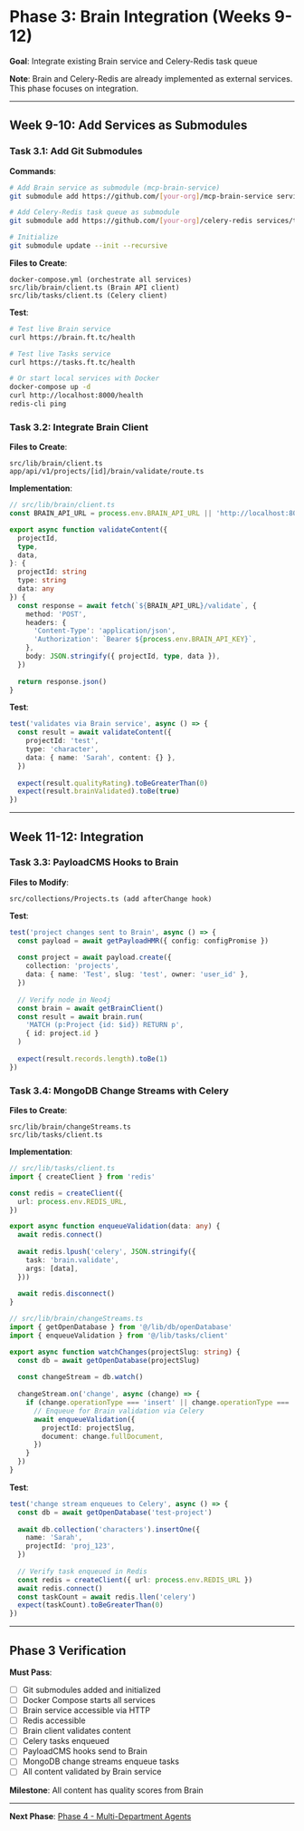 # Phase 3: Brain Integration (Weeks 9-12)

**Goal**: Integrate existing Brain service and Celery-Redis task queue

**Note**: Brain and Celery-Redis are already implemented as external services. This phase focuses on integration.

---

## Week 9-10: Add Services as Submodules

### Task 3.1: Add Git Submodules

**Commands**:
```bash
# Add Brain service as submodule (mcp-brain-service)
git submodule add https://github.com/[your-org]/mcp-brain-service services/brain

# Add Celery-Redis task queue as submodule
git submodule add https://github.com/[your-org]/celery-redis services/task-queue

# Initialize
git submodule update --init --recursive
```

**Files to Create**:
```
docker-compose.yml (orchestrate all services)
src/lib/brain/client.ts (Brain API client)
src/lib/tasks/client.ts (Celery client)
```

**Test**:
```bash
# Test live Brain service
curl https://brain.ft.tc/health

# Test live Tasks service
curl https://tasks.ft.tc/health

# Or start local services with Docker
docker-compose up -d
curl http://localhost:8000/health
redis-cli ping
```

### Task 3.2: Integrate Brain Client

**Files to Create**:
```
src/lib/brain/client.ts
app/api/v1/projects/[id]/brain/validate/route.ts
```

**Implementation**:
```typescript
// src/lib/brain/client.ts
const BRAIN_API_URL = process.env.BRAIN_API_URL || 'http://localhost:8000'

export async function validateContent({
  projectId,
  type,
  data,
}: {
  projectId: string
  type: string
  data: any
}) {
  const response = await fetch(`${BRAIN_API_URL}/validate`, {
    method: 'POST',
    headers: {
      'Content-Type': 'application/json',
      'Authorization': `Bearer ${process.env.BRAIN_API_KEY}`,
    },
    body: JSON.stringify({ projectId, type, data }),
  })
  
  return response.json()
}
```

**Test**:
```typescript
test('validates via Brain service', async () => {
  const result = await validateContent({
    projectId: 'test',
    type: 'character',
    data: { name: 'Sarah', content: {} },
  })
  
  expect(result.qualityRating).toBeGreaterThan(0)
  expect(result.brainValidated).toBe(true)
})
```

---

## Week 11-12: Integration

### Task 3.3: PayloadCMS Hooks to Brain

**Files to Modify**:
```
src/collections/Projects.ts (add afterChange hook)
```

**Test**:
```typescript
test('project changes sent to Brain', async () => {
  const payload = await getPayloadHMR({ config: configPromise })
  
  const project = await payload.create({
    collection: 'projects',
    data: { name: 'Test', slug: 'test', owner: 'user_id' },
  })
  
  // Verify node in Neo4j
  const brain = await getBrainClient()
  const result = await brain.run(
    'MATCH (p:Project {id: $id}) RETURN p',
    { id: project.id }
  )
  
  expect(result.records.length).toBe(1)
})
```

### Task 3.4: MongoDB Change Streams with Celery

**Files to Create**:
```
src/lib/brain/changeStreams.ts
src/lib/tasks/client.ts
```

**Implementation**:
```typescript
// src/lib/tasks/client.ts
import { createClient } from 'redis'

const redis = createClient({
  url: process.env.REDIS_URL,
})

export async function enqueueValidation(data: any) {
  await redis.connect()
  
  await redis.lpush('celery', JSON.stringify({
    task: 'brain.validate',
    args: [data],
  }))
  
  await redis.disconnect()
}

// src/lib/brain/changeStreams.ts
import { getOpenDatabase } from '@/lib/db/openDatabase'
import { enqueueValidation } from '@/lib/tasks/client'

export async function watchChanges(projectSlug: string) {
  const db = await getOpenDatabase(projectSlug)
  
  const changeStream = db.watch()
  
  changeStream.on('change', async (change) => {
    if (change.operationType === 'insert' || change.operationType === 'update') {
      // Enqueue for Brain validation via Celery
      await enqueueValidation({
        projectId: projectSlug,
        document: change.fullDocument,
      })
    }
  })
}
```

**Test**:
```typescript
test('change stream enqueues to Celery', async () => {
  const db = await getOpenDatabase('test-project')
  
  await db.collection('characters').insertOne({
    name: 'Sarah',
    projectId: 'proj_123',
  })
  
  // Verify task enqueued in Redis
  const redis = createClient({ url: process.env.REDIS_URL })
  await redis.connect()
  const taskCount = await redis.llen('celery')
  expect(taskCount).toBeGreaterThan(0)
})
```

---

## Phase 3 Verification

**Must Pass**:
- [ ] Git submodules added and initialized
- [ ] Docker Compose starts all services
- [ ] Brain service accessible via HTTP
- [ ] Redis accessible
- [ ] Brain client validates content
- [ ] Celery tasks enqueued
- [ ] PayloadCMS hooks send to Brain
- [ ] MongoDB change streams enqueue tasks
- [ ] All content validated by Brain service

**Milestone**: All content has quality scores from Brain

---

**Next Phase**: [Phase 4 - Multi-Department Agents](./phase-4-departments.md)
